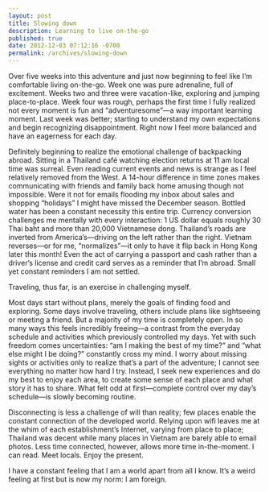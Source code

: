 ```yaml
---
layout: post
title: Slowing down
description: Learning to live on-the-go
published: true
date: 2012-12-03 07:12:16 -0700
permalink: /archives/slowing-down
---
```

Over five weeks into this adventure and just now beginning to feel like I’m comfortable living on-the-go. Week one was pure adrenaline, full of excitement. Weeks two and three were vacation-like, exploring and jumping place-to-place. Week four was rough, perhaps the first time I fully realized not every moment is fun and “adventuresome”—a way important learning moment. Last week was better; starting to understand my own expectations and begin recognizing disappointment. Right now I feel more balanced and have an eagerness for each day.

Definitely beginning to realize the emotional challenge of backpacking abroad. Sitting in a Thailand café watching election returns at 11 am local time was surreal. Even reading current events and news is strange as I feel relatively removed from the West. A 14-hour difference in time zones makes communicating with friends and family back home amusing though not impossible. Were it not for emails flooding my inbox about sales and shopping “holidays” I might have missed the December season. Bottled water has been a constant necessity this entire trip. Currency conversion challenges me mentally with every interaction: 1 US dollar equals roughly 30 Thai baht and more than 20,000 Vietnamese dong. Thailand’s roads are inverted from America’s—driving on the left rather than the right. Vietnam reverses—or for me, “normalizes”—it only to have it flip back in Hong Kong later this month! Even the act of carrying a passport and cash rather than a driver’s license and credit card serves as a reminder that I’m abroad. Small yet constant reminders I am not settled.

Traveling, thus far, is an exercise in challenging myself.

Most days start without plans, merely the goals of finding food and exploring. Some days involve traveling, others include plans like sightseeing or meeting a friend. But a majority of my time is completely open. In so many ways this feels incredibly freeing—a contrast from the everyday schedule and activities which previously controlled my days. Yet with such freedom comes uncertainties: “am I making the best of my time?” and “what else might I be doing?” constantly cross my mind. I worry about missing sights or activities only to realize that’s a part of the adventure; I cannot see everything no matter how hard I try. Instead, I seek new experiences and do my best to enjoy each area, to create some sense of each place and what story it has to share. What felt odd at first—complete control over my day’s schedule—is slowly becoming routine.

Disconnecting is less a challenge of will than reality; few places enable the constant connection of the developed world. Relying upon wifi leaves me at the whim of each establishment’s Internet, varying from place to place; Thailand was decent while many places in Vietnam are barely able to email photos. Less time connected, however, allows more time in-the-moment. I can read. Meet locals. Enjoy the present.

I have a constant feeling that I am a world apart from all I know. It’s a weird feeling at first but is now my norm: I am foreign.
